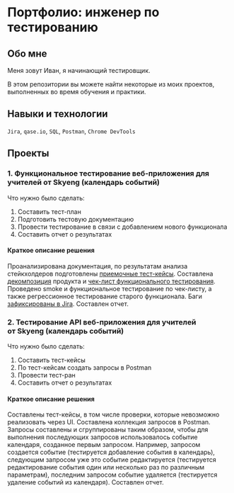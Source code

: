# Портфолио: инженер по тестированию

## Обо мне

Меня зовут Иван, я начинающий тестировщик.

В этом репозитории вы можете найти некоторые из моих проектов, выполненных во время обучения и практики.

## Навыки и технологии

``Jira``, ``qase.io``, ``SQL``, ``Postman``, ``Chrome DevTools``

## Проекты

### 1. Функциональное тестирование веб-приложения для учителей от Skyeng (календарь событий)

Что нужно было сделать:

1. Составить тест-план
2. Подготовить тестовую документацию
3. Провести тестирование в связи с добавлением нового функционала
4. Составить отчет о результатах

#### Краткое описание решения

Проанализирована документация, по результатам анализа стейкхолдеров подготовлены [приемочные тест-кейсы](https://github.com/JohnnyOve/portfolio/blob/main/%D0%9F%D1%80%D0%BE%D0%B5%D0%BA%D1%82%201/%D0%9F%D1%80%D0%B8%D0%BC%D0%B5%D1%80%D1%8B%20%D0%BF%D1%80%D0%B8%D0%B5%D0%BC%D0%BE%D1%87%D0%BD%D1%8B%D1%85%20%D1%82%D0%B5%D1%81%D1%82-%D0%BA%D0%B5%D0%B9%D1%81%D0%BE%D0%B2%20%D0%B2%20qase.io.md "Примеры приемочных тест-кейсов в qase.io"). Составлена [декомпозиция](https://github.com/JohnnyOve/portfolio/blob/main/%D0%9F%D1%80%D0%BE%D0%B5%D0%BA%D1%82%201/%D0%A4%D0%B0%D0%B9%D0%BB%D1%8B%20%D0%BF%D1%80%D0%BE%D0%B5%D0%BA%D1%82%D0%B0/%D0%94%D0%B5%D0%BA%D0%BE%D0%BC%D0%BF%D0%BE%D0%B7%D0%B8%D1%86%D0%B8%D1%8F%20-%20%D0%9B%D0%98%D0%A7%D0%9D%D0%AB%D0%95%20%D0%A1%D0%9E%D0%91%D0%AB%D0%A2%D0%98%D0%AF.jpg "Декомпозиция в Miro") продукта и [чек-лист функционального тестирования](https://github.com/JohnnyOve/portfolio/blob/main/%D0%9F%D1%80%D0%BE%D0%B5%D0%BA%D1%82%201/%D0%A4%D0%B0%D0%B9%D0%BB%D1%8B%20%D0%BF%D1%80%D0%BE%D0%B5%D0%BA%D1%82%D0%B0/%D0%A7%D0%B5%D0%BA-%D0%BB%D0%B8%D1%81%D1%82%20%D1%84%D1%83%D0%BD%D0%BA%D1%86%D0%B8%D0%BE%D0%BD%D0%B0%D0%BB%D1%8C%D0%BD%D0%BE%D0%B3%D0%BE%20%D1%82%D0%B5%D1%81%D1%82%D0%B8%D1%80%D0%BE%D0%B2%D0%B0%D0%BD%D0%B8%D1%8F.pdf "Чек-лист"). Проведено smoke и функциональное тестирование по чек-листу, а также регрессионное тестирование старого функционала. Баги [зафиксированы в Jira](https://github.com/JohnnyOve/portfolio/blob/main/%D0%9F%D1%80%D0%BE%D0%B5%D0%BA%D1%82%201/%D0%9F%D1%80%D0%B8%D0%BC%D0%B5%D1%80%D1%8B%20%D0%BE%D1%84%D0%BE%D1%80%D0%BC%D0%BB%D0%B5%D0%BD%D0%B8%D1%8F%20%D0%B1%D0%B0%D0%B3%D0%BE%D0%B2%20%D0%B2%20Jira.md "Примеры оформления багов в Jira"). Составлен отчет.

### 2. Тестирование API веб-приложения для учителей от Skyeng (календарь событий)

Что нужно было сделать:

1. Составить тест-кейсы
2. По тест-кейсам создать запросы в Postman
3. Провести тест-ран
4. Составить отчет о результатах

#### Краткое описание решения

Составлены тест-кейсы, в том числе проверки, которые невозможно реализовать через UI. Составлена коллекция запросов в Postman. Запросы составлены и сгруппированы таким образом, чтобы для выполнения последующих запросов использовалось событие календаря, созданное первым запросом. Например, запросом создается событие (тестируется добавление события в календарь), следующим запросом уже это событие редактируется (тестируется редактирование события один или несколько раз по различным параметрам), последним запросом событие удаляется (тестируется удаление событий из календаря). Составлен отчет.


